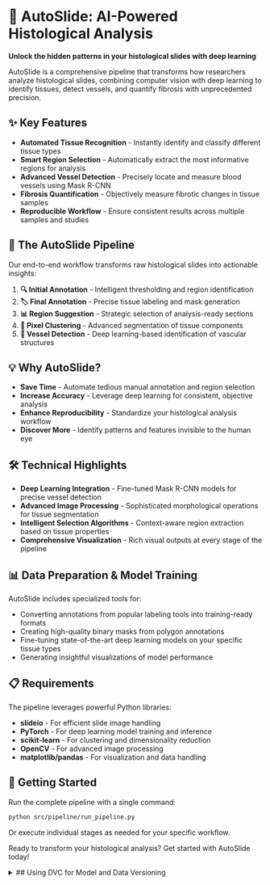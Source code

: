 # 🔬 AutoSlide: AI-Powered Histological Analysis

**Unlock the hidden patterns in your histological slides with deep learning**

AutoSlide is a comprehensive pipeline that transforms how researchers analyze histological slides, combining computer vision with deep learning to identify tissues, detect vessels, and quantify fibrosis with unprecedented precision.

## ✨ Key Features

- **Automated Tissue Recognition** - Instantly identify and classify different tissue types
- **Smart Region Selection** - Automatically extract the most informative regions for analysis
- **Advanced Vessel Detection** - Precisely locate and measure blood vessels using Mask R-CNN
- **Fibrosis Quantification** - Objectively measure fibrotic changes in tissue samples
- **Reproducible Workflow** - Ensure consistent results across multiple samples and studies

## 🚀 The AutoSlide Pipeline

Our end-to-end workflow transforms raw histological slides into actionable insights:

1. **🔍 Initial Annotation** - Intelligent thresholding and region identification
2. **🏷️ Final Annotation** - Precise tissue labeling and mask generation
3. **📊 Region Suggestion** - Strategic selection of analysis-ready sections
4. **🧩 Pixel Clustering** - Advanced segmentation of tissue components
5. **🔬 Vessel Detection** - Deep learning-based identification of vascular structures

## 💡 Why AutoSlide?

- **Save Time** - Automate tedious manual annotation and region selection
- **Increase Accuracy** - Leverage deep learning for consistent, objective analysis
- **Enhance Reproducibility** - Standardize your histological analysis workflow
- **Discover More** - Identify patterns and features invisible to the human eye

## 🛠️ Technical Highlights

- **Deep Learning Integration** - Fine-tuned Mask R-CNN models for precise vessel detection
- **Advanced Image Processing** - Sophisticated morphological operations for tissue segmentation
- **Intelligent Selection Algorithms** - Context-aware region extraction based on tissue properties
- **Comprehensive Visualization** - Rich visual outputs at every stage of the pipeline

## 📊 Data Preparation & Model Training

AutoSlide includes specialized tools for:
- Converting annotations from popular labeling tools into training-ready formats
- Creating high-quality binary masks from polygon annotations
- Fine-tuning state-of-the-art deep learning models on your specific tissue types
- Generating insightful visualizations of model performance

## 📋 Requirements

The pipeline leverages powerful Python libraries:
- **slideio** - For efficient slide image handling
- **PyTorch** - For deep learning model training and inference
- **scikit-learn** - For clustering and dimensionality reduction
- **OpenCV** - For advanced image processing
- **matplotlib/pandas** - For visualization and data handling

## 🔧 Getting Started

Run the complete pipeline with a single command:
```bash
python src/pipeline/run_pipeline.py
```

Or execute individual stages as needed for your specific workflow.

Ready to transform your histological analysis? Get started with AutoSlide today!

<details>
<summary>## Using DVC for Model and Data Versioning</summary>

# AutoSlide Artifacts

This directory contains model artifacts and other large files used by the AutoSlide project.

## Using DVC for Model and Data Versioning

This project uses [DVC (Data Version Control)](https://dvc.org/) to track large files and model artifacts.

### Setup

1. Install DVC:
```bash
pip install dvc
# For Google Drive storage
pip install dvc[gdrive]
# For S3 storage
pip install dvc[s3]
```

2. Initialize DVC in your repository (already done):
```bash
dvc init
```

3. Configure remote storage:
```bash
# For Google Drive
dvc remote add -d myremote gdrive://path/to/folder
# For S3
dvc remote add -d myremote s3://bucket/path
```

### Working with DVC

#### Adding files to DVC

```bash
# Add a large file or directory to DVC
dvc add data/large_dataset.svs
dvc add artifacts/mask_rcnn_model.pth
```

This creates a small .dvc file that you commit to git instead of the large file.

#### Pushing and pulling data

```bash
# Push your data to remote storage
dvc push

# Pull data from remote storage
dvc pull
```

#### Versioning models

When you train a new model version:

```bash
# Add the new model file
dvc add artifacts/mask_rcnn_model.pth

# Commit the .dvc file to git
git add artifacts/mask_rcnn_model.pth.dvc
git commit -m "Update model with improved accuracy"

# Push the actual model file to remote storage
dvc push
```

#### Switching between versions

```bash
# Checkout a specific git commit/tag
git checkout <commit-hash>

# Get the corresponding data files
dvc pull
```

### Best Practices

1. Always add large files with DVC, not git
2. Commit .dvc files to git after running `dvc add`
3. Run `dvc push` after adding new files to make them available to others
4. Use `dvc pull` after checkout to get the correct version of data files

For more information, visit the [DVC documentation](https://dvc.org/doc).

</details>
